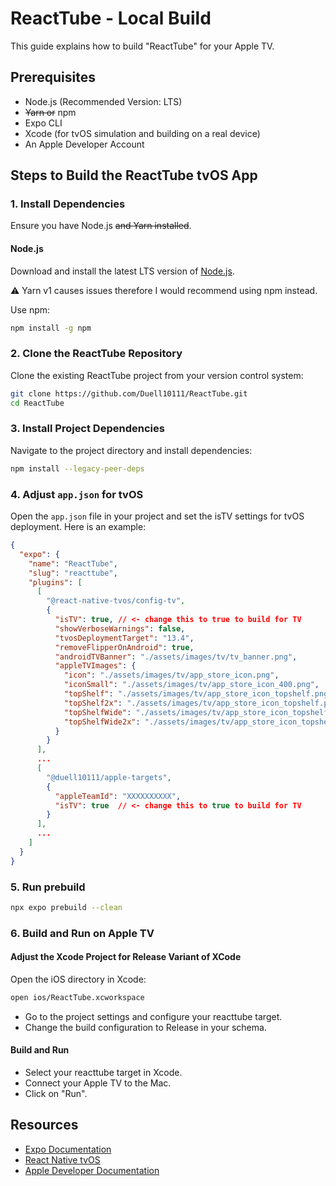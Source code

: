 
# ReactTube - Local Build

This guide explains how to build "ReactTube" for your Apple TV.

## Prerequisites

- Node.js (Recommended Version: LTS)
- ~~Yarn or~~ npm
- Expo CLI
- Xcode (for tvOS simulation and building on a real device)
- An Apple Developer Account

## Steps to Build the ReactTube tvOS App

### 1. Install Dependencies

Ensure you have Node.js ~~and Yarn installed~~.

#### Node.js
Download and install the latest LTS version of [Node.js](https://nodejs.org/).

⚠️ Yarn v1 causes issues therefore I would recommend using npm instead.

Use npm:
```bash
npm install -g npm
```

### 2. Clone the ReactTube Repository

Clone the existing ReactTube project from your version control system:
```bash
git clone https://github.com/Duell10111/ReactTube.git
cd ReactTube
```

### 3. Install Project Dependencies

Navigate to the project directory and install dependencies:
```bash
npm install --legacy-peer-deps
```

### 4. Adjust `app.json` for tvOS

Open the `app.json` file in your project and set the isTV settings for tvOS deployment. Here is an example:
```json
{
  "expo": {
    "name": "ReactTube",
    "slug": "reacttube",
    "plugins": [
      [
        "@react-native-tvos/config-tv",
        {
          "isTV": true, // <- change this to true to build for TV
          "showVerboseWarnings": false,
          "tvosDeploymentTarget": "13.4",
          "removeFlipperOnAndroid": true,
          "androidTVBanner": "./assets/images/tv/tv_banner.png",
          "appleTVImages": {
            "icon": "./assets/images/tv/app_store_icon.png",
            "iconSmall": "./assets/images/tv/app_store_icon_400.png",
            "topShelf": "./assets/images/tv/app_store_icon_topshelf.png",
            "topShelf2x": "./assets/images/tv/app_store_icon_topshelf.png",
            "topShelfWide": "./assets/images/tv/app_store_icon_topshelf.png",
            "topShelfWide2x": "./assets/images/tv/app_store_icon_topshelf.png"
          }
        }
      ],
      ...
      [
        "@duell10111/apple-targets",
        {
          "appleTeamId": "XXXXXXXXXX",
          "isTV": true  // <- change this to true to build for TV
        }
      ],
      ...
    ]
  }
}
```

### 5. Run prebuild

```bash
npx expo prebuild --clean
```

### 6. Build and Run on Apple TV

#### Adjust the Xcode Project for Release Variant of XCode
Open the iOS directory in Xcode:
```bash
open ios/ReactTube.xcworkspace
```
- Go to the project settings and configure your reacttube target.
- Change the build configuration to Release in your schema.

#### Build and Run
- Select your reacttube target in Xcode.
- Connect your Apple TV to the Mac.
- Click on "Run".

## Resources

- [Expo Documentation](https://docs.expo.dev/guides/building-for-tv/#build-for-apple-tv)
- [React Native tvOS](https://github.com/react-native-tvos/react-native-tvos)
- [Apple Developer Documentation](https://developer.apple.com/documentation/)

